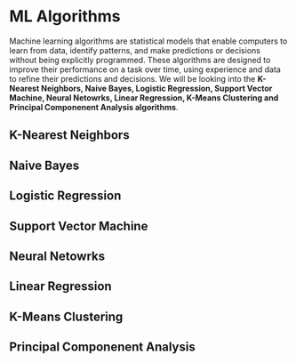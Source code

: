 # ML Algorithms

Machine learning algorithms are statistical models that enable computers to learn from data, identify patterns, and make predictions or decisions without being explicitly programmed. These algorithms are designed to improve their performance on a task over time, using experience and data to refine their predictions and decisions. We will be looking into the **K-Nearest Neighbors, Naive Bayes, Logistic Regression, Support Vector Machine, Neural Netowrks, Linear Regression, K-Means Clustering and Principal Componenent Analysis algorithms**.

## K-Nearest Neighbors 



## Naive Bayes

## Logistic Regression

## Support Vector Machine

## Neural Netowrks

## Linear Regression

## K-Means Clustering 

## Principal Componenent Analysis